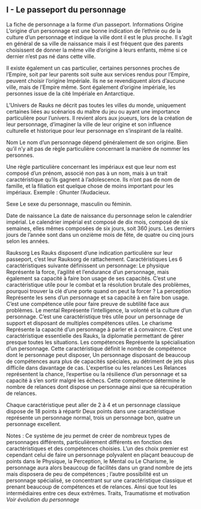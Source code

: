 ## I - Le passeport du personnage
La fiche de personnage a la forme d’un passeport.
Informations
Origine
L’origine d’un personnage est une bonne indication de l’ethnie ou de la culture d’un personnage et indique la ville dont il est le plus proche. Il s’agit en général de sa ville de naissance mais il est fréquent que des parents choisissent de donner la même ville d’origine à leurs enfants, même si ce dernier n’est pas né dans cette ville.

Il existe également un cas particulier, certaines personnes proches de l’Empire, soit par leur parents soit suite aux services rendus pour l’Empire, peuvent choisir l’origine Impériale. Ils ne se revendiquent alors d’aucune ville, mais de l’Empire même. Sont également d’origine impériale, les personnes issue de la cité Impériale en Antarctique.

L’Univers de Rauks ne décrit pas toutes les villes du monde, uniquement certaines liées au scénarios du maître du jeu ou ayant une importance particulière pour l’univers. Il revient alors aux joueurs, lors de la création de leur personnage, d’imaginer la ville de leur origine et son influence culturelle et historique pour leur personnage en s’inspirant de la réalité.

Nom
Le nom d’un personnage dépend généralement de son origine. Bien qu’il n’y ait pas de règle particulière concernant la manière de nommer les personnes.

Une règle particulière concernant les impériaux est que leur nom est composé d’un prénom, associé non pas à un nom, mais à un trait caractéristique qu’ils gagnent à l’adolescence. Ils n’ont pas de nom de famille, et la filiation est quelque chose de moins important pour les impériaux.
Exemple : Ghunter l’Audacieux. 

Sexe
Le sexe du personnage, masculin ou féminin.

Date de naissance
La date de naissance du personnage selon le calendrier impérial.
Le calendrier impérial est composé de dix mois, composé de six semaines, elles mêmes composées de six jours, soit 360 jours.
Les derniers jours de l’année sont dans un onzième mois de fête, de quatre ou cinq jours selon les années.

Rauksorg
Les Rauks disposent d’une indication particulière sur leur passeport, c’est leur Rauksorg de rattachement. 
Caractéristiques
Les 6 caractéristiques suivante définissent un personnage: 
Le physique 
Représente la force, l’agilité et l’endurance d’un personnage, mais également sa capacité à faire bon usage de ses capacités. C’est une caractéristique utile pour le combat et la résolution brutale des problèmes, pourquoi trouver la clé d’une porte quand on peut la forcer ?
La perception
Représente les sens d’un personnage et sa capacité à en faire bon usage. C’est une compétence utile pour faire preuve de subtilité face aux problèmes.
Le mental
Représente l’intelligence, la volonté et la culture d’un personnage. C’est une caractéristique très utile pour un personnage de support et disposant de multiples compétences utiles.
Le charisme
Représente la capacité d’un personnage à parler et à convaincre. C’est une caractéristique essentielle des Rauks, la diplomatie permettant de gérer presque toutes les situations. 
Les compétences
Représente la spécialisation d’un personnage. Cette caractéristique définit le nombre de compétence dont le personnage peut disposer, Un personnage disposant de beaucoup de compétences aura plus de capacités spéciales, au détriment de jets plus difficile dans davantage de cas.
L'expertise ou les relances
Les Relances représentent la chance, l’expertise ou la résilience d’un personnage et sa capacité à s’en sortir malgré les échecs. Cette compétence détermine le nombre de relances dont dispose un personnage ainsi que sa récupération de relances.

Chaque caractéristique peut aller de 2 à 4 et un personnage classique dispose de 18 points à répartir
Deux points dans une caractéristique représente un personnage normal, trois un personnage bon, quatre un personnage excellent. 

Notes : Ce système de jeu permet de créer de nombreux types de personnages différents, particulièrement différents en fonction des caractéristiques et des compétences choisies. L’un des choix premier est cependant celui de faire un personnage polyvalent en plaçant beaucoup de points dans le Physique, la Perception, le Mental ou Le Charisme, le personnage aura alors beaucoup de facilités dans un grand nombre de jets mais disposera de peu de compétences ; l’autre possibilité est un personnage spécialisé, se concentrant sur une caractéristique classique et prenant beaucoup de compétences et de relances. Ainsi que tout les intermédiaires entre ces deux extrêmes.
Traits, Traumatisme et motivation
*Voir évolution du personnage*
